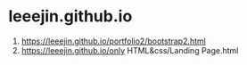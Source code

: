 # leeejin.github.io

1. https://leeejin.github.io/portfolio2/bootstrap2.html
2. https://leeejin.github.io/only HTML&css/Landing Page.html
